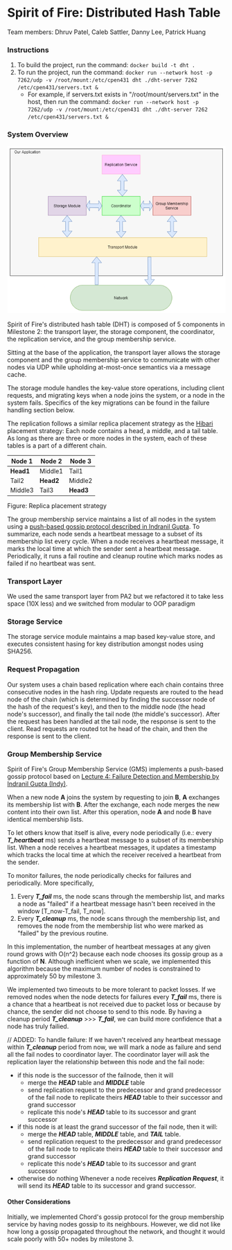 # Spirit of Fire: Distributed Hash Table
Team members: Dhruv Patel, Caleb Sattler, Danny Lee, Patrick Huang

### Instructions
1. To build the project, run the command: `docker build -t dht .`
2. To run the project, run the command: `docker run --network host -p 7262/udp -v /root/mount:/etc/cpen431 dht ./dht-server 7262 /etc/cpen431/servers.txt &`
    - For example, if servers.txt exists in "/root/mount/servers.txt" in the host, then run the command: `docker run --network host -p 7262/udp -v /root/mount:/etc/cpen431 dht ./dht-server 7262 /etc/cpen431/servers.txt &`

### System Overview
![Basic system architecture](images/M2_Arch.png)


Spirit of Fire's distributed hash table (DHT) is composed of 5 components in Milestone 2: the transport layer, the storage component, the coordinator, the replication service, and the group membership service.

Sitting at the base of the application, the transport layer allows the storage component and the group membership service to communicate with other nodes via UDP while upholding at-most-once semantics via a message cache.

The storage module handles the key-value store operations, including client requests, and migrating keys when a node joins the system, or a node in the system fails. 
Specifics of the key migrations can be found in the failure handling section below.

The replication follows a similar replica placement strategy as the [Hibari](http://www.snookles.com/scott/publications/erlang2010-slf.pdf) placement strategy: Each node contains a head, a middle, and a tail table.
As long as there are three or more nodes in the system, each of these tables is a part of a different chain.


| Node 1     | Node 2    | Node 3   |
|------------|-----------|----------|
| **Head1**  | Middle1   | Tail1    |
| Tail2      | **Head2** | Middle2  |
| Middle3    | Tail3     | **Head3**|

Figure: Replica placement strategy

The group membership service maintains a list of all nodes in the system using a [push-based gossip protocol described in Indranil Gupta](https://courses.engr.illinois.edu/cs425/fa2014/L4.fa14.pdf). To summarize, each node sends a heartbeat message to a subset of its membership list every cycle. When a node receives a heartbeat message, it marks the local time at which the sender sent a heartbeat message. Periodically, it runs a fail routine and cleanup routine which marks nodes as failed if no heartbeat was sent.


### Transport Layer
We used the same transport layer from PA2 but we refactored it to take less space (10X less) and we switched from modular to OOP paradigm 
### Storage Service
The storage service module maintains a map based key-value store, and executes consistent hasing for key distribution amongst nodes using SHA256.

### Request Propagation
Our system uses a chain based replication where each chain contains three consecutive nodes in the hash ring. 
Update requests are routed to the head node of the chain (which is determined by finding the successor node of the hash of the request's key), and then to the middle node (the head node's successor), and finally the tail node (the middle's successor). After the request has been handled at the tail node, the response is sent to the client.
Read requests are routed tot he head of the chain, and then the response is sent to the client.

### Group Membership Service
Spirit of Fire's Group Membership Service (GMS) implements a push-based gossip protocol based on [Lecture 4: Failure Detection and Membership by Indranil Gupta (Indy)](https://courses.engr.illinois.edu/cs425/fa2014/L4.fa14.pdf). 

When a new node **A** joins the system by requesting to join **B**, **A** exchanges its membership list with **B**. After the exchange, each  node merges the new content into their own list. After this operation, node **A** and node **B** have identical membership lists.

To let others know that itself is alive, every node periodically (i.e.: every ***T_heartbeat*** ms) sends a heartbeat message to a subset of its membership list. When a node receives a heartbeat messages, it updates a timestamp which tracks the local time at which the receiver received a heartbeat from the sender.

To monitor failures, the node periodically checks for failures and periodically. More specifically, 
1. Every ***T_fail*** ms, the node scans through the membership list, and marks a node as "failed" if a heartbeat message hasn't been received in the window \[T_now-T_fail, T_now\]. 
2. Every ***T_cleanup*** ms, the node scans through the membership list, and removes the node from the membership list who were marked as "failed" by the previous routine.

In this implementation, the number of heartbeat messages at any given round grows with O(n^2) because each node chooses its gossip group as a function of **N**.
Although inefficient when we scale, we implemented this algorithm because the maximum number of nodes is constrained to approximately 50 by milestone 3.

We implemented two timeouts to be more tolerant to packet losses. If we removed nodes when the node detects for failures every ***T_fail*** ms, there is a chance that a heartbeat is not received due to packet loss or because by chance, the sender did not choose to send to this node.
By having a cleanup period ***T_cleanup*** >>> ***T_fail***, we can build more confidence that a node has truly failied. 

// ADDED:
To handle failure:
If we haven't received any heartbeat message within ***T_cleanup*** period from now, we will mark a node as failure and send all the fail nodes to coordinator layer. The coordinator layer will ask the replication layer the relationship between this node and the fail node:
 - if this node is the successor of the failnode, then it will
    - merge the ***HEAD*** table and ***MIDDLE*** table 
    - send replication request to the predecessor and grand predecessor of the fail node to replicate theirs ***HEAD*** table to their successor and grand successor
    - replicate this node's ***HEAD*** table to its successor and grant successor
 - if this node is at least the grand successor of the fail node, then it will:
    - merge the ***HEAD*** table, ***MIDDLE*** table, and ***TAIL*** table. 
    - send replication request to the predecessor and grand predecessor of the fail node to replicate theirs ***HEAD*** table to their successor and grand successor
    - replicate this node's ***HEAD*** table to its successor and grant successor
 - otherwise do nothing
Whenever a node receives ***Replication Request***, it will send its ***HEAD*** table to its successor and grand successor.


#### Other Considerations
Initially, we implemented Chord's gossip protocol for the group membership service by having nodes gossip to its neighbours. However, we did not like how long a gossip propagated throughout the network, and thought it would scale poorly with 50+ nodes by milestone 3.
